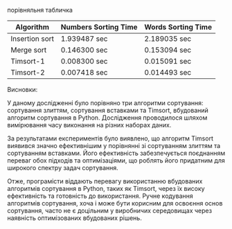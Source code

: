 порівняльня табличка 


 Algorithm       | Numbers Sorting Time    | Words Sorting Time  |
|----------------|-------------------------|---------------------|
| Insertion sort | 1.939487 sec            | 2.189035 sec        |
| Merge sort     | 0.146300 sec            | 0.153094 sec        |
| Timsort-1      | 0.008300 sec            | 0.015091 sec        |
| Timsort-2      | 0.007418 sec            | 0.014493 sec        |


Висновки:

У даному дослідженні було порівняно три алгоритми сортування: сортування злиттям, сортування вставками та Timsort, вбудований алгоритм сортування в Python. Дослідження проводилося шляхом вимірювання часу виконання на різних наборах даних.

За результатами експериментів було виявлено, що алгоритм Timsort виявився значно ефективнішим у порівнянні зі сортуванням злиттям та сортуванням вставками. Його ефективність забезпечується поєднанням переваг обох підходів та оптимізаціями, що роблять його придатним для широкого спектру задач сортування.

Отже, програмісти віддають перевагу використанню вбудованих алгоритмів сортування в Python, таких як Timsort, через їх високу ефективність та готовність до використання. Ручне кодування алгоритмів сортування, хоча і може бути корисним для освоєння основ сортування, часто не є доцільним у виробничих середовищах через наявність оптимізованих вбудованих рішень.
